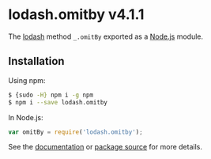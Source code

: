 # lodash.omitby v4.1.1

The [lodash](https://lodash.com/) method `_.omitBy` exported as a [Node.js](https://nodejs.org/) module.

## Installation

Using npm:
```bash
$ {sudo -H} npm i -g npm
$ npm i --save lodash.omitby
```

In Node.js:
```js
var omitBy = require('lodash.omitby');
```

See the [documentation](https://lodash.com/docs#omitBy) or [package source](https://github.com/lodash/lodash/blob/4.1.1-npm-packages/lodash.omitby) for more details.
